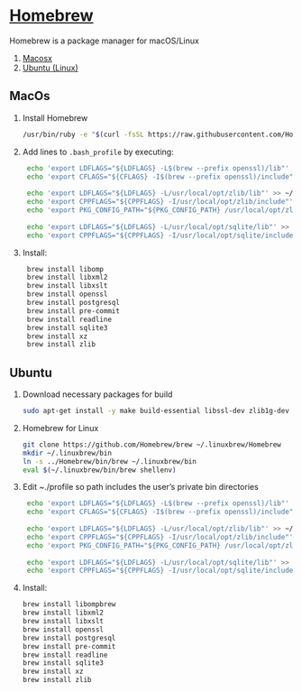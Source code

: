 
# [Homebrew](https://brew.sh)

Homebrew is a package manager for macOS/Linux

1. [Macosx]((https://github.com/jeanettejin/HelpfulGuides/blob/master/Managers/homebrew.md#macos))
2. [Ubuntu (Linux)]((https://github.com/jeanettejin/HelpfulGuides/blob/master/Managers/homebrew.md#ubuntu))


## MacOs


1. Install Homebrew
   ```bash
   /usr/bin/ruby -e "$(curl -fsSL https://raw.githubusercontent.com/Homebrew/install/master/install)" 
   ```
  
2. Add lines to `.bash_profile` by executing:

   ```bash
    echo 'export LDFLAGS="${LDFLAGS} -L$(brew --prefix openssl)/lib"' >> ~/.bash_profile
    echo 'export CFLAGS="${CFLAGS} -I$(brew --prefix openssl)/include"' >> ~/.bash_profile
    
    echo 'export LDFLAGS="${LDFLAGS} -L/usr/local/opt/zlib/lib"' >> ~/.bash_profile
    echo 'export CPPFLAGS="${CPPFLAGS} -I/usr/local/opt/zlib/include"' >> ~/.bash_profile
    echo 'export PKG_CONFIG_PATH="${PKG_CONFIG_PATH} /usr/local/opt/zlib/lib/pkgconfig"' >> ~/.bash_profile
    
    echo 'export LDFLAGS="${LDFLAGS} -L/usr/local/opt/sqlite/lib"' >> ~/.bash_profile
    echo 'export CPPFLAGS="${CPPFLAGS} -I/usr/local/opt/sqlite/include"' >> ~/.bash_profile   
   ```
3. Install:

   ```bash
    brew install libomp
    brew install libxml2
    brew install libxslt
    brew install openssl
    brew install postgresql
    brew install pre-commit
    brew install readline
    brew install sqlite3
    brew install xz
    brew install zlib 
   
   ```
   
   
## Ubuntu 

1. Download necessary packages for build

    ```bash 
   sudo apt-get install -y make build-essential libssl-dev zlib1g-dev libbz2-dev libreadline-dev libsqlite3-dev wget curl llvm libncurses5-dev libncursesw5-dev xz-utils tk-dev libffi-dev liblzma-dev python-openssl git
   ```
2. Homebrew for Linux

    ```bash
    git clone https://github.com/Homebrew/brew ~/.linuxbrew/Homebrew
    mkdir ~/.linuxbrew/bin
    ln -s ../Homebrew/bin/brew ~/.linuxbrew/bin
    eval $(~/.linuxbrew/bin/brew shellenv) 
   ```
3. Edit ~./profile so path includes the user’s private bin directories

   ```bash 
    echo 'export LDFLAGS="${LDFLAGS} -L$(brew --prefix openssl)/lib"' >> ~/.profile
    echo 'export CFLAGS="${CFLAGS} -I$(brew --prefix openssl)/include"' >> ~/.profile
    
    echo 'export LDFLAGS="${LDFLAGS} -L/usr/local/opt/zlib/lib"' >> ~/.profile
    echo 'export CPPFLAGS="${CPPFLAGS} -I/usr/local/opt/zlib/include"' >> ~/.profile
    echo 'export PKG_CONFIG_PATH="${PKG_CONFIG_PATH} /usr/local/opt/zlib/lib/pkgconfig"' >> ~/.profile
    
    echo 'export LDFLAGS="${LDFLAGS} -L/usr/local/opt/sqlite/lib"' >> ~/.profile
    echo 'export CPPFLAGS="${CPPFLAGS} -I/usr/local/opt/sqlite/include"' >> ~/.profile
   ```
4. Install:

    ```bash
    brew install libompbrew 
    brew install libxml2
    brew install libxslt
    brew install openssl
    brew install postgresql
    brew install pre-commit
    brew install readline
    brew install sqlite3
    brew install xz
    brew install zlib
   ```

